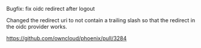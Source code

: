 Bugfix: fix oidc redirect after logout 

Changed the redirect uri to not contain a trailing slash so that the redirect in the oidc provider works.

https://github.com/owncloud/phoenix/pull/3284
